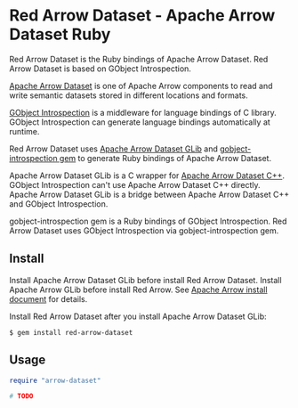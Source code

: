 <!---
  Licensed to the Apache Software Foundation (ASF) under one
  or more contributor license agreements.  See the NOTICE file
  distributed with this work for additional information
  regarding copyright ownership.  The ASF licenses this file
  to you under the Apache License, Version 2.0 (the
  "License"); you may not use this file except in compliance
  with the License.  You may obtain a copy of the License at

    http://www.apache.org/licenses/LICENSE-2.0

  Unless required by applicable law or agreed to in writing,
  software distributed under the License is distributed on an
  "AS IS" BASIS, WITHOUT WARRANTIES OR CONDITIONS OF ANY
  KIND, either express or implied.  See the License for the
  specific language governing permissions and limitations
  under the License.
-->

# Red Arrow Dataset - Apache Arrow Dataset Ruby

Red Arrow Dataset is the Ruby bindings of Apache Arrow Dataset. Red Arrow Dataset is based on GObject Introspection.

[Apache Arrow Dataset](https://arrow.apache.org/) is one of Apache Arrow components to read and write semantic datasets stored in different locations and formats.

[GObject Introspection](https://wiki.gnome.org/action/show/Projects/GObjectIntrospection) is a middleware for language bindings of C library. GObject Introspection can generate language bindings automatically at runtime.

Red Arrow Dataset uses [Apache Arrow Dataset GLib](https://github.com/apache/arrow/tree/master/c_glib) and [gobject-introspection gem](https://rubygems.org/gems/gobject-introspection) to generate Ruby bindings of Apache Arrow Dataset.

Apache Arrow Dataset GLib is a C wrapper for [Apache Arrow Dataset C++](https://github.com/apache/arrow/tree/master/cpp). GObject Introspection can't use Apache Arrow Dataset C++ directly. Apache Arrow Dataset GLib is a bridge between Apache Arrow Dataset C++ and GObject Introspection.

gobject-introspection gem is a Ruby bindings of GObject Introspection. Red Arrow Dataset uses GObject Introspection via gobject-introspection gem.

## Install

Install Apache Arrow Dataset GLib before install Red Arrow Dataset. Install Apache Arrow GLib before install Red Arrow. See [Apache Arrow install document](https://arrow.apache.org/install/) for details.

Install Red Arrow Dataset after you install Apache Arrow Dataset GLib:

```console
$ gem install red-arrow-dataset
```

## Usage

```ruby
require "arrow-dataset"

# TODO
```
